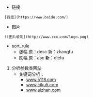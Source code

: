 - 链接
```
[百度](https://www.baidu.com/)
```

- 图片
```
![图片说明](http://www.xxx.com/logo.png)
```

+ sort_rule
    + 涨幅 原：desc 新：zhangfu
    + 跌幅 原：asc  新：diefu

1. 分析参数类网站
    + 关键词分析：
        + www.5118.com
        + www.ciku5.com
        + www.aizhan.com

